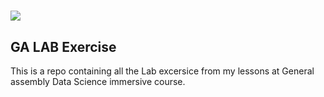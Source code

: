# ![](https://ga-dash.s3.amazonaws.com/production/assets/logo-9f88ae6c9c3871690e33280fcf557f33.png) 
## GA LAB Exercise

This is a repo containing all the Lab excersice from my lessons at General assembly Data Science immersive course.

